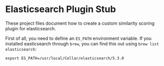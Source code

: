 # Elasticsearch Plugin Stub

These project files document how to create a custom similarity scoring plugin for 
elasticsearch.

First of all, you need to define an `ES_PATH` environment variable. If you installed easticsearch through `brew`, you
can find this out using `brew list elasticsearch`:

```
export ES_PATH=/usr/local/Cellar/elasticsearch/5.3.0
```

